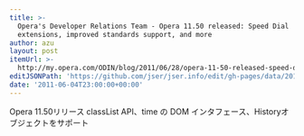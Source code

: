 ```yaml
---
title: >-
  Opera's Developer Relations Team - Opera 11.50 released: Speed Dial
  extensions, improved standards support, and more
author: azu
layout: post
itemUrl: >-
  http://my.opera.com/ODIN/blog/2011/06/28/opera-11-50-released-speed-dial-extensions-improved-standards-support
editJSONPath: 'https://github.com/jser/jser.info/edit/gh-pages/data/2011/06/index.json'
date: '2011-06-04T23:00:00+00:00'
---
```

Opera 11.50リリース
classList API、time の DOM インタフェース、Historyオブジェクトをサポート
